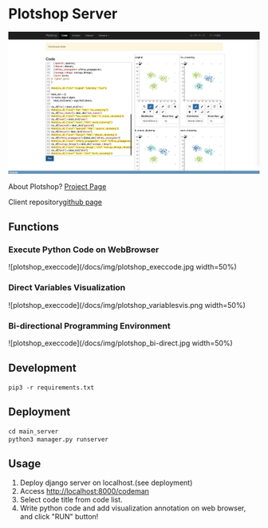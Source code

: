 # Plotshop Server

![plotshop_overview](/docs/img/plotshop_overview.jpg)

About Plotshop?
[Project Page](https://asai-kentaro.github.io/plotshop_server/)

Client repository[github page](https://github.com/asai-kentaro/plotshop_client)


## Functions

### Execute Python Code on WebBrowser
![plotshop_execcode](/docs/img/plotshop_execcode.jpg width=50%)

### Direct Variables Visualization
![plotshop_execcode](/docs/img/plotshop_variablesvis.png width=50%)

### Bi-directional Programming Environment
![plotshop_execcode](/docs/img/plotshop_bi-direct.jpg width=50%)


## Development

```
pip3 -r requirements.txt
```


## Deployment

```
cd main_server
python3 manager.py runserver
```


## Usage
1. Deploy django server on localhost.(see deployment)
2. Access [http://localhost:8000/codeman](http://localhost:8000/codeman)
3. Select code title from code list.
4. Write python code and add visualization annotation on web browser, and click "RUN" button!
